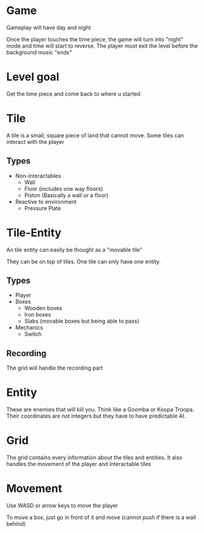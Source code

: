 # Game

Gameplay will have day and night

Once the player touches the time piece, the game will turn into "night" mode and time will start to reverse. The player must exit the level before the background music "ends"

# Level goal

Get the time piece and come back to where u started

# Tile

A tile is a small, square piece of land that cannot move. Some tiles can interact with the player

## Types
- Non-interactables 
    - Wall
    - Floor (includes one way floors)
    - Piston (Basically a wall or a floor)
- Reactive to environment
    - Pressure Plate

# Tile-Entity

An tile entity can easily be thought as a "movable tile"

They can be on top of tiles. One tile can only have one entity.

## Types

- Player
- Boxes
    - Wooden boxes
    - Iron boxes
    - Slabs (movable boxes but being able to pass)
- Mechanics
    - Switch

## Recording

The grid will handle the recording part

# Entity

These are enemies that will kill you. Think like a Goomba or Koopa Troopa. Their coordinates are not integers but they have to have predictable AI. 

# Grid

The grid contains every information about the tiles and entities. It also handles the movement of the player and interactable tiles

# Movement

Use WASD or arrow keys to move the player

To move a box, just go in front of it and move (cannot push if there is a wall behind)